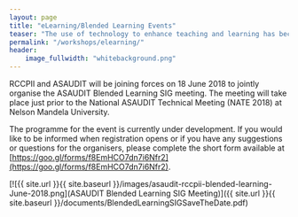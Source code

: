 ```yaml
---
layout: page
title: "eLearning/Blended Learning Events"
teaser: "The use of technology to enhance teaching and learning has become critical in today's academic environment."
permalink: "/workshops/elearning/"
header:
    image_fullwidth: "whitebackground.png"
---
```


RCCPII and ASAUDIT will be joining forces on 18 June 2018 to jointly organise the ASAUDIT Blended Learning SIG meeting. The meeting will take place just prior to the National ASAUDIT Technical Meeting (NATE 2018) at Nelson Mandela University.

The programme for the event is currently under development. If you would like to be informed when registration opens or if you have any suggestions or questions for the organisers, please complete the short form available at [https://goo.gl/forms/f8EmHCO7dn7i6Nfr2](https://goo.gl/forms/f8EmHCO7dn7i6Nfr2).

[![{{ site.url }}{{ site.baseurl }}/images/asaudit-rccpii-blended-learning-June-2018.png](ASAUDIT Blended Learning SIG Meeting)]({{ site.url }}{{ site.baseurl }}/documents/BlendedLearningSIGSaveTheDate.pdf)
